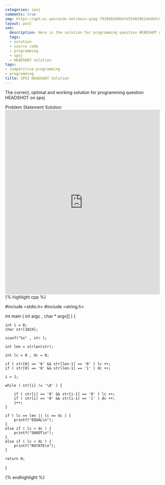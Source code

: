 ```yaml
---
categories: spoj
comments: true
img: https://qph.ec.quoracdn.net/main-qimg-f939681b0b47e5540398244db5c8966f?convert_to_webp=true
layout: post
seo:
  description: Here is the solution for programming question HEADSHOT on spoj
  tags:
  - solution
  - source code
  - programming
  - spoj
  - HEADSHOT Solution
tags:
- competitive-programming
- programming
title: SPOJ HEADSHOT Solution
---
```

The correct, optimal and working solution for programming question HEADSHOT on spoj

<div class="ui secondary pointing large menu">
  <a class="grey item" data-tab="problem-statement">
    Problem Statement
  </a>
  <a class="active item grey" data-tab="solution">
    Solution
  </a>
</div>
<div class="ui bottom attached tab" data-tab="problem-statement">
    <iframe src="http://www.spoj.com/problems/HEADSHOT/" width="100%" height="600px" style="overflow: scroll; border: none;"></iframe>
</div>
<div class="ui bottom attached active tab" data-tab="solution">
{% highlight cpp %}

#include <stdio.h>
#include <string.h>

int main ( int argc , char * argv[] ) {

	int i = 0;
	char str[1024];

	scanf("%s" , str );

	int len = strlen(str);

	int lc = 0 , dc = 0;

	if ( str[0] == '0' && str[len-1] == '0' ) lc ++;
	if ( str[0] == '0' && str[len-1] == '1' ) dc ++;

	i = 1;

	while ( str[i] != '\0' ) {
	
		if ( str[i] == '0' && str[i-1] == '0' ) lc ++;
		if ( str[i] == '0' && str[i-1] == '1' ) dc ++;
		i++;
	}

	if ( lc == len || lc == dc ) {
		printf("EQUAL\n");
	}
	else if ( lc > dc ) {
		printf("SHOOT\n");
	}
	else if ( lc < dc ) {
		printf("ROTATE\n");
	}
	
	return 0;
}


{% endhighlight %}
</div>
